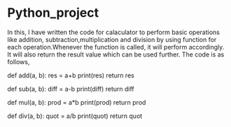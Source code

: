 # Python_project
In this, I have written the code for calaculator to perform basic operations like addition, subtraction,multiplication and division by using function for each operation.Whenever the function is called, it will perform accordingly. It will also return the result value which can be used further.
The code is as follows,

def add(a, b):
    res = a+b
    print(res)
    return res


def sub(a, b):
    diff = a-b
    print(diff)
    return diff


def mul(a, b):
    prod = a*b
    print(prod)
    return prod


def div(a, b):
    quot = a/b
    print(quot)
    return quot
